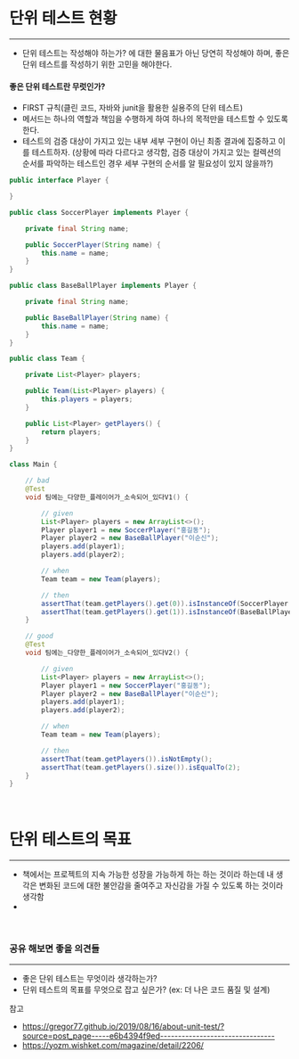 # 단위 테스트 현황
<hr>

- 단위 테스트는 작성해야 하는가? 에 대한 물음표가 아닌 당연히 작성해야 하며, 좋은 단위 테스트를 작성하기 위한 고민을 해야한다.

#### 좋은 단위 테스트란 무럿인가?

- FIRST 규칙(클린 코드, 자바와 junit을 활용한 실용주의 단위 테스트)
- 메서드는 하나의 역할과 책임을 수행하게 하여 하나의 목적만을 테스트할 수 있도록 한다.
- 테스트의 검증 대상이 가지고 있는 내부 세부 구현이 아닌 최종 결과에 집중하고 이를 테스트하자. (상황에 따라 다르다고 생각함, 검증 대상이 가지고 있는 컬렉션의 순서를 파악하는 테스트인 경우 세부 구현의 순서를 알 필요성이 있지 않을까?)

```java
public interface Player {

}

public class SoccerPlayer implements Player {

    private final String name;

    public SoccerPlayer(String name) {
        this.name = name;
    }
}

public class BaseBallPlayer implements Player {

    private final String name;

    public BaseBallPlayer(String name) {
        this.name = name;
    }
}

public class Team {

    private List<Player> players;

    public Team(List<Player> players) {
        this.players = players;
    }

    public List<Player> getPlayers() {
        return players;
    }
}

class Main {

    // bad
    @Test
    void 팀에는_다양한_플레이어가_소속되어_있다V1() {

        // given
        List<Player> players = new ArrayList<>();
        Player player1 = new SoccerPlayer("홍길동");
        Player player2 = new BaseBallPlayer("이순신");
        players.add(player1);
        players.add(player2);

        // when
        Team team = new Team(players);

        // then
        assertThat(team.getPlayers().get(0)).isInstanceOf(SoccerPlayer.class);
        assertThat(team.getPlayers().get(1)).isInstanceOf(BaseBallPlayer.class);
    }

    // good
    @Test
    void 팀에는_다양한_플레이어가_소속되어_있다V2() {

        // given
        List<Player> players = new ArrayList<>();
        Player player1 = new SoccerPlayer("홍길동");
        Player player2 = new BaseBallPlayer("이순신");
        players.add(player1);
        players.add(player2);

        // when
        Team team = new Team(players);

        // then
        assertThat(team.getPlayers()).isNotEmpty();
        assertThat(team.getPlayers().size()).isEqualTo(2);
    }
}
```
<br>

# 단위 테스트의 목표
<hr>

- 책에서는 프로젝트의 지속 가능한 성장을 가능하게 하는 하는 것이라 하는데 내 생각은 변화된 코드에 대한 불안감을 줄여주고 자신감을 가질 수 있도록 하는 것이라 생각함
- 

<br>

### 공유 해보면 좋을 의견들
<hr>

- 좋은 단위 테스트는 무엇이라 생각하는가?
- 단위 테스트의 목표를 무엇으로 잡고 싶은가? (ex: 더 나은 코드 품질 및 설계)



참고
- https://gregor77.github.io/2019/08/16/about-unit-test/?source=post_page-----e6b4394f9ed--------------------------------
- https://yozm.wishket.com/magazine/detail/2206/